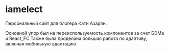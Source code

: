 # iamelect

Персональный сайт для блогера Кати Азарян.

Основной упор был на переиспользуемость компонентов за счет БЭМа и React_FC
Также была проделана большая работа по адаптиву, включая мобильную адаптацию
